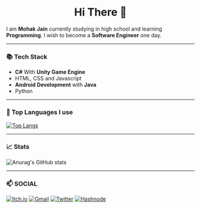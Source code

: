 <h1 align="center">Hi There 👋</h1>

I am **Mohak Jain** currently studying in high school and learning **Programming**. I wish to become a **Software Engineer** one day.
___

### 📚 Tech Stack

- **C#** With **Unity Game Engine**
- HTML, CSS and Javascript
- **Android Development** with **Java**
- Python
___

### 💾 Top Languages I use

[![Top Langs](https://github-readme-stats.vercel.app/api/top-langs/?username=mohakdev&layout=compact&show_icons=true&theme=react)](https://github.com/anuraghazra/github-readme-stats)

___

### 📈 Stats
![Anurag's GitHub stats](https://github-readme-stats.vercel.app/api?username=mohakdev&show_icons=true&theme=react)

___

### 📫 SOCIAL
[![Itch.io](https://img.shields.io/badge/Itch-%23FF0B34.svg?style=for-the-badge&logo=Itch.io&logoColor=white)](https://radiantgames.itch.io/)
[![Gmail](https://img.shields.io/badge/Gmail-D14836?style=for-the-badge&logo=gmail&logoColor=white)](https://mail.google.com/mail/?view=cm&to=mohakjain55055@gmail.com)
[![Twitter](https://img.shields.io/badge/mohakjain55-%231DA1F2.svg?style=for-the-badge&logo=Twitter&logoColor=white)](https://twitter.com/mohakjain55)
[![Hashnode](https://img.shields.io/badge/Hashnode-2962FF?style=for-the-badge&logo=hashnode&logoColor=white)](https://radiantgames.hashnode.dev)
